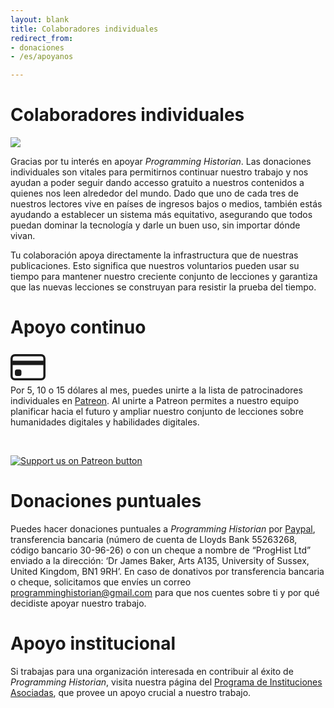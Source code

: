 ```yaml
---
layout: blank
title: Colaboradores individuales
redirect_from:
- donaciones
- /es/apoyanos

---
```


# Colaboradores individuales

<img src="{{site.baseurl}}/images/supporters-individual.png" class="garnish rounded float-left" />

Gracias por tu interés en apoyar *Programming Historian*. Las donaciones individuales son vitales para permitirnos continuar nuestro trabajo y nos ayudan a poder seguir dando accesso gratuito a nuestros contenidos a quienes nos leen alrededor del mundo. Dado que uno de cada tres de nuestros lectores vive en países de ingresos bajos o medios, también estás ayudando a establecer un sistema más equitativo, asegurando que todos puedan dominar la tecnología y darle un buen uso, sin importar dónde vivan.

Tu colaboración apoya directamente la infrastructura que de nuestras publicaciones. Esto significa que nuestros voluntarios pueden usar su tiempo para mantener nuestro creciente conjunto de lecciones y garantiza que las nuevas lecciones se construyan para resistir la prueba del tiempo.

# Apoyo continuo

<div class="alert alert-info">
<div class="float-left">
	<svg width="4em" height="4em" viewBox="0 0 16 16" class="bi bi-credit-card" fill="currentColor" xmlns="http://www.w3.org/2000/svg">
  <path fill-rule="evenodd" d="M0 4a2 2 0 0 1 2-2h12a2 2 0 0 1 2 2v8a2 2 0 0 1-2 2H2a2 2 0 0 1-2-2V4zm2-1a1 1 0 0 0-1 1v1h14V4a1 1 0 0 0-1-1H2zm13 4H1v5a1 1 0 0 0 1 1h12a1 1 0 0 0 1-1V7z"/>
  <path d="M2 10a1 1 0 0 1 1-1h1a1 1 0 0 1 1 1v1a1 1 0 0 1-1 1H3a1 1 0 0 1-1-1v-1z"/>
</svg>
</div>
Por 5, 10 o 15 dólares al mes, puedes unirte a la lista de patrocinadores individuales en <a href="https://www.patreon.com/join/theprogramminghistorian">Patreon</a>. Al unirte a Patreon permites a nuestro equipo planificar hacia el futuro y ampliar nuestro conjunto de lecciones sobre humanidades digitales y habilidades digitales.
<p>&nbsp;</p>
<p><a href="https://www.patreon.com/theprogramminghistorian"><img src="{{site.baseurl}}/images/patreonbutton.png" alt="Support us on Patreon button" class="mx-auto d-block" /></a></p>
	
</div>

# Donaciones puntuales

Puedes hacer donaciones puntuales a *Programming Historian* por [Paypal](https://www.paypal.com/cgi-bin/webscr?cmd=_s-xclick&hosted_button_id=7BGHUZRVS4LYL&source=url), transferencia bancaria (número de cuenta de Lloyds Bank 55263268, código bancario 30-96-26) o con un cheque a nombre de “ProgHist Ltd” enviado a la dirección: ‘Dr James Baker, Arts A135, University of Sussex, United Kingdom, BN1 9RH’. En caso de donativos por transferencia bancaria o cheque, solicitamos que envíes un correo <a href="mailto:programminghistorian@gmail.com">programminghistorian@gmail.com</a> para que nos cuentes sobre ti y por qué decidiste apoyar nuestro trabajo.

# Apoyo institucional

Si trabajas para una organización interesada en contribuir al éxito de *Programming Historian*, visita nuestra página del [Programa de Instituciones Asociadas](pia), que provee un apoyo crucial a nuestro trabajo. 
